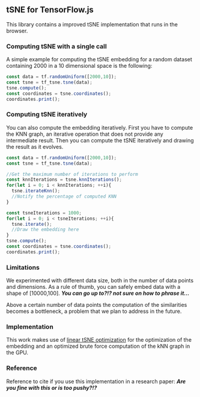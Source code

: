 ## tSNE for TensorFlow.js

This library contains a improved tSNE implementation that runs in the browser.


### Computing tSNE with a single call

A simple example for computing the tSNE embedding for a random dataset
containing 2000 in a 10 dimensional space is the following:

```javascript
const data = tf.randomUniform([2000,10]);
const tsne = tf_tsne.tsne(data);
tsne.compute();
const coordinates = tsne.coordinates();
coordinates.print();
```

### Computing tSNE iteratively

You can also compute the embedding iteratively.
First you have to compute the KNN graph, an iterative operation that does not provide any intermediate result.
Then you can compute the tSNE iteratively and drawing the result as it evolves.

```javascript
const data = tf.randomUniform([2000,10]);
const tsne = tf_tsne.tsne(data);

//Get the maximum number of iterations to perform
const knnIterations = tsne.knnIterations();
for(let i = 0; i < knnIterations; ++i){
  tsne.iterateKnn();
  //Notify the percentage of computed KNN
}

const tsneIterations = 1000;
for(let i = 0; i < tsneIterations; ++i){
  tsne.iterate();
  //Draw the embedding here
}
tsne.compute();
const coordinates = tsne.coordinates();
coordinates.print();
```

### Limitations
We experimented with different data size, both in the number of data points and dimensions.
As a rule of thumb, you can safely embed data with a shape of [10000,100].
***You can go up to?!? not sure on how to phrase it...***

Above a certain number of data points the computation of the similarities becomes a bottleneck, a problem that we plan to address in the future.


### Implementation
This work makes use of [linear tSNE optimization](https://arxiv) for the optimization of the embedding and an optimized brute force computation of the kNN graph in the GPU.

### Reference
Reference to cite if you use this implementation in a research paper:
***Are you fine with this or is too pushy?!?***
